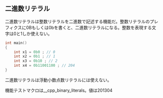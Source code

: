 ## 二進数リテラル

二進数リテラルは整数リテラルを二進数で記述する機能だ。整数リテラルのプレフィクスに0Bもしくは0bを書くと、二進数リテラルになる。整数を表現する文字は0と1しか使えない。

~~~cpp
int main()
{
    int x1 = 0b0 ; // 0
    int x2 = 0b1 ; // 1
    int x3 = 0b10 ; // 2
    int x4 = 0b11001100 ; // 204
}
~~~

二進数リテラルは浮動小数点数リテラルには使えない。

機能テストマクロは__cpp_binary_literals。値は201304

